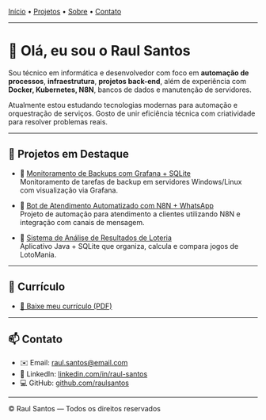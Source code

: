 [Início](index.md) • [Projetos](projetos.md) • [Sobre](sobre.md) • [Contato](contato.md)

---

# 👋 Olá, eu sou o Raul Santos

Sou técnico em informática e desenvolvedor com foco em **automação de processos**, **infraestrutura**, **projetos back-end**, além de experiência com **Docker, Kubernetes, N8N**, bancos de dados e manutenção de servidores.

Atualmente estou estudando tecnologias modernas para automação e orquestração de serviços. Gosto de unir eficiência técnica com criatividade para resolver problemas reais.

---

## 🚀 Projetos em Destaque

- 🔧 [Monitoramento de Backups com Grafana + SQLite](https://github.com/seunome/projeto-backup-monitoring)  
  Monitoramento de tarefas de backup em servidores Windows/Linux com visualização via Grafana.

- 🤖 [Bot de Atendimento Automatizado com N8N + WhatsApp](https://github.com/seunome/n8n-bot-atendimento)  
  Projeto de automação para atendimento a clientes utilizando N8N e integração com canais de mensagem.

- 🎰 [Sistema de Análise de Resultados de Loteria](https://github.com/seunome/lotomania-analyzer)  
  Aplicativo Java + SQLite que organiza, calcula e compara jogos de LotoMania.

---

## 📄 Currículo

- [📄 Baixe meu currículo (PDF)](assets/RESUME-PT.pdf)  

---

## 📫 Contato

- ✉️ Email: raul.santos@email.com
- 💼 LinkedIn: [linkedin.com/in/raul-santos](https://linkedin.com/in/raul-santos)
- 💻 GitHub: [github.com/raulsantos](https://github.com/raulsantos)

---

© Raul Santos — Todos os direitos reservados
